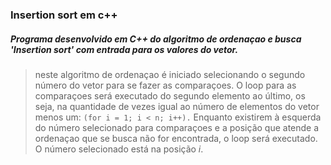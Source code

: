 ### Insertion sort em c++

##### Programa desenvolvido em C++ do algoritmo de ordenaçao e busca 'Insertion sort' com entrada para os valores do vetor.



>neste algoritmo de ordenaçao é iniciado selecionando o segundo número do vetor para se fazer as comparaçoes.
>O loop para as comparaçoes será executado do segundo elemento ao último, os seja, na quantidade de vezes igual ao número de elementos do vetor menos um: ```(for i = 1; i < n; i++).```
> Enquanto existirem à esquerda do número selecionado para comparaçoes e a posição que atende a ordenaçao que se busca não for encontrada, o loop será executado.
> O  número selecionado está na posição *i*.